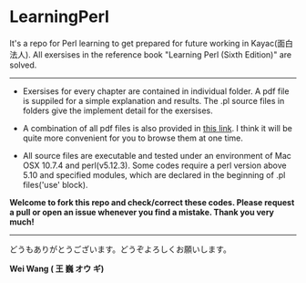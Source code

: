 LearningPerl
============

It's a repo for Perl learning to get prepared for future working in Kayac(面白法人). All exersises in the reference book "Learning Perl (Sixth Edition)" are solved.

---

* Exersises for every chapter are contained in individual folder. A pdf file is suppiled for a simple explanation and results. The .pl source files in folders give the implement detail for the exersises.

* A combination of all pdf files is also provided in [this link](). I think it will be quite more convenient for you to browse them at one time.

* All source files are executable and tested under an environment of Mac OSX 10.7.4 and perl(v5.12.3). Some codes require a perl version above 5.10 and specified modules, which are declared in the beginning of .pl files('use' block).

**Welcome to fork this repo and check/correct these codes. Please request a pull or open an issue whenever you find a mistake. Thank you very much!**

---

どうもありがとうございます。どうぞよろしくお願いします。

**Wei Wang ( 王 巍 オウ ギ)**